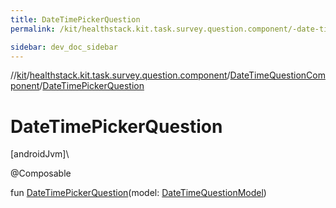 ```yaml
---
title: DateTimePickerQuestion
permalink: /kit/healthstack.kit.task.survey.question.component/-date-time-question-component/-date-time-picker-question.html

sidebar: dev_doc_sidebar
---
```

//[kit](../../../index.html)/[healthstack.kit.task.survey.question.component](../index.html)/[DateTimeQuestionComponent](index.html)/[DateTimePickerQuestion](-date-time-picker-question.html)



# DateTimePickerQuestion



[androidJvm]\




@Composable



fun [DateTimePickerQuestion](-date-time-picker-question.html)(model: [DateTimeQuestionModel](../../healthstack.kit.task.survey.question.model/-date-time-question-model/index.html))




